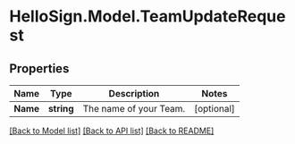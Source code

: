 # HelloSign.Model.TeamUpdateRequest

## Properties

Name | Type | Description | Notes
------------ | ------------- | ------------- | -------------
**Name** | **string** |  The name of your Team.  | [optional] 

[[Back to Model list]](../README.md#documentation-for-models) [[Back to API list]](../README.md#documentation-for-api-endpoints) [[Back to README]](../README.md)

